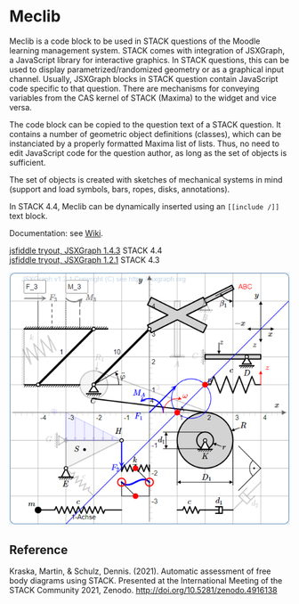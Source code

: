 # Meclib

Meclib is a code block to be used in STACK questions of the Moodle learning management system. STACK comes with integration of JSXGraph, a JavaScript library for interactive graphics. In STACK questions, this can be used to display parametrized/randomized geometry or as a graphical input channel. Usually, JSXGraph blocks in STACK question contain JavaScript code specific to that question. There are mechanisms for conveying variables from the CAS kernel of STACK (Maxima) to the widget and vice versa.

The code block can be copied to the question text of a STACK question. It contains a number of geometric object definitions (classes), which can be instanciated by a properly formatted Maxima list of lists. Thus, no need to edit JavaScript code for the question author, as long as the set of objects is sufficient.

The set of objects is created with sketches of mechanical systems in mind (support and load symbols, bars, ropes, disks, annotations).

In STACK 4.4, Meclib can be dynamically inserted using an  `[[include /]]` text block.

Documentation: see [Wiki](https://github.com/mkraska/meclib/wiki).

[jsfiddle tryout, JSXGraph 1.4.3]( https://jsfiddle.net/ykoabs3p/1/) STACK 4.4<br>
[jsfiddle tryout, JSXGraph 1.2.1]( https://jsfiddle.net/anjuod9k/1/) STACK 4.3

![Demo](images/Meclib%20demo.png?raw=true "Screenshot from the demo question")

## Reference

Kraska, Martin, & Schulz, Dennis. (2021). Automatic assessment of free body diagrams using STACK. Presented at the International Meeting of the STACK Community 2021, Zenodo. http://doi.org/10.5281/zenodo.4916138
